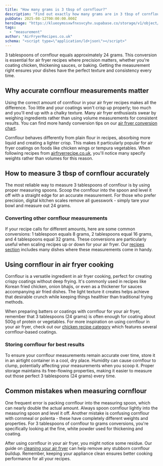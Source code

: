 ```yaml
---
title: "How many grams is 3 tbsp of cornflour?"
description: "Find out exactly how many grams are in 3 tbsp of cornflour for perfect air fryer recipes every time. Get the conversion now!"
pubDate: 2025-08-12T00:00:00.000Z
heroImage: "https://klueoymssxwfnxsvcyhv.supabase.co/storage/v1/object/public/md/how-many-grams-is-3-tbsp-of-cornflour-52d7a839.webp"
tags:
  - "measurement"
author: "AirFryerRecipes.co.uk"
schema: "<script type=\"application/ld+json\"></script>"
---
```


<p>3 tablespoons of cornflour equals approximately 24 grams. This conversion is essential for air fryer recipes where precision matters, whether you're coating chicken, thickening sauces, or baking. Getting the measurement right ensures your dishes have the perfect texture and consistency every time.</p>

<h2>Why accurate cornflour measurements matter</h2>
<p>Using the correct amount of cornflour in your air fryer recipes makes all the difference. Too little and your coatings won't crisp up properly; too much and you'll end up with a chalky texture. Many air fryer enthusiasts swear by weighing ingredients rather than using volume measurements for consistent results. You can find more handy conversion tips on our <a href=https://www.airfryerrecipe.co.uk/air-fryer-conversion-chart>air fryer conversion chart</a>.</p>

<p>Cornflour behaves differently from plain flour in recipes, absorbing more liquid and creating a lighter crisp. This makes it particularly popular for air fryer coatings on foods like chicken wings or tempura vegetables. When following recipes from <a href=https://www.airfryerrecipe.co.uk>airfryerrecipe.co.uk</a>, you'll notice many specify weights rather than volumes for this reason.</p>

<h2>How to measure 3 tbsp of cornflour accurately</h2>
<p>The most reliable way to measure 3 tablespoons of cornflour is by using proper measuring spoons. Scoop the cornflour into the spoon and level it off with a straight edge for an accurate measurement. For those who prefer precision, digital kitchen scales remove all guesswork - simply tare your bowl and measure out 24 grams.</p>

<h3>Converting other cornflour measurements</h3>
<p>If your recipe calls for different amounts, here are some common conversions: 1 tablespoon equals 8 grams, 2 tablespoons equal 16 grams, and 4 tablespoons equal 32 grams. These conversions are particularly useful when scaling recipes up or down for your air fryer. Our <a href=https://www.airfryerrecipe.co.uk/recipes>recipes section</a> includes many dishes where these measurements come in handy.</p>

<h2>Using cornflour in air fryer cooking</h2>
<p>Cornflour is a versatile ingredient in air fryer cooking, perfect for creating crispy coatings without deep frying. It's commonly used in recipes like Korean fried chicken, onion bhajis, or even as a thickener for sauces accompanying air fried dishes. The light texture it creates helps achieve that desirable crunch while keeping things healthier than traditional frying methods.</p>

<p>When preparing batters or coatings with cornflour for your air fryer, remember that 3 tablespoons (24 grams) is often enough for coating about 500g of protein or vegetables. For more inspiration on using cornflour in your air fryer, check out our <a href=https://www.airfryerrecipe.co.uk/recipe-category/chicken>chicken recipe category</a> which features several cornflour-based coatings.</p>

<h3>Storing cornflour for best results</h3>
<p>To ensure your cornflour measurements remain accurate over time, store it in an airtight container in a cool, dry place. Humidity can cause cornflour to clump, potentially affecting your measurements when you scoop it. Proper storage maintains its free-flowing properties, making it easier to measure out those perfect 3 tablespoons (24 grams) every time.</p>

<h2>Common mistakes when measuring cornflour</h2>
<p>One frequent error is packing cornflour into the measuring spoon, which can nearly double the actual amount. Always spoon cornflour lightly into the measuring spoon and level it off. Another mistake is confusing cornflour with cornmeal or polenta - these have completely different weights and properties. For 3 tablespoons of cornflour to grams conversions, you're specifically looking at the fine, white powder used for thickening and coating.</p>

<p>After using cornflour in your air fryer, you might notice some residue. Our guide on <a href=https://www.airfryerrecipe.co.uk/air-fryer-cleaner>cleaning your air fryer</a> can help remove any stubborn cornflour buildup. Remember, keeping your appliance clean ensures better cooking performance for all your recipes.</p>